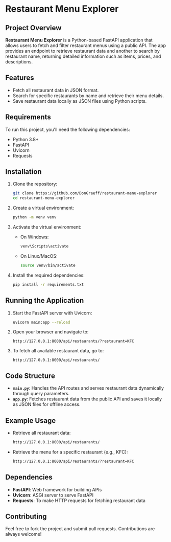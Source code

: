# Restaurant Menu Explorer

## Project Overview

**Restaurant Menu Explorer** is a Python-based FastAPI application that allows users to fetch and filter restaurant menus using a public API. The app provides an endpoint to retrieve restaurant data and another to search by restaurant name, returning detailed information such as items, prices, and descriptions.

## Features

- Fetch all restaurant data in JSON format.
- Search for specific restaurants by name and retrieve their menu details.
- Save restaurant data locally as JSON files using Python scripts.

## Requirements

To run this project, you'll need the following dependencies:

- Python 3.8+
- FastAPI
- Uvicorn
- Requests

## Installation

1. Clone the repository:

    ```bash
    git clone https://github.com/DonGraeff/restaurant-menu-explorer
    cd restaurant-menu-explorer
    ```

2. Create a virtual environment:

    ```bash
    python -m venv venv
    ```

3. Activate the virtual environment:

    - On Windows:
      ```bash
      venv\Scripts\activate
      ```

    - On Linux/MacOS:
      ```bash
      source venv/bin/activate
      ```

4. Install the required dependencies:

    ```bash
    pip install -r requirements.txt
    ```

## Running the Application

1. Start the FastAPI server with Uvicorn:

    ```bash
    uvicorn main:app --reload
    ```

2. Open your browser and navigate to:

    ```
    http://127.0.0.1:8000/api/restaurants/?restaurant=KFC
    ```

3. To fetch all available restaurant data, go to:

    ```
    http://127.0.0.1:8000/api/restaurants/
    ```

## Code Structure

- **`main.py`**: Handles the API routes and serves restaurant data dynamically through query parameters.
- **`app.py`**: Fetches restaurant data from the public API and saves it locally as JSON files for offline access.

## Example Usage

- Retrieve all restaurant data:

    ```bash
    http://127.0.0.1:8000/api/restaurants/
    ```

- Retrieve the menu for a specific restaurant (e.g., KFC):

    ```bash
    http://127.0.0.1:8000/api/restaurants/?restaurant=KFC
    ```

## Dependencies

- **FastAPI**: Web framework for building APIs
- **Uvicorn**: ASGI server to serve FastAPI
- **Requests**: To make HTTP requests for fetching restaurant data

## Contributing

Feel free to fork the project and submit pull requests. Contributions are always welcome!
